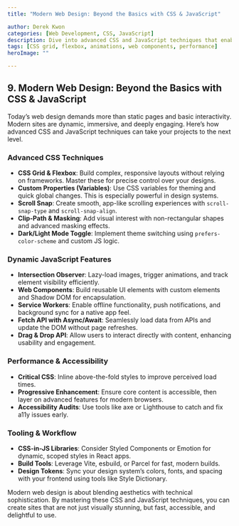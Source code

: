 ```yaml
---
title: "Modern Web Design: Beyond the Basics with CSS & JavaScript"

author: Derek Kwon
categories: [Web Development, CSS, JavaScript]
description: Dive into advanced CSS and JavaScript techniques that enable dynamic, responsive, and engaging modern websites.
tags: [CSS grid, flexbox, animations, web components, performance]
heroImage: ""

---
```


## 9. Modern Web Design: Beyond the Basics with CSS & JavaScript

Today’s web design demands more than static pages and basic interactivity. Modern sites are dynamic, immersive, and deeply engaging. Here’s how advanced CSS and JavaScript techniques can take your projects to the next level.

### Advanced CSS Techniques

- **CSS Grid & Flexbox**: Build complex, responsive layouts without relying on frameworks. Master these for precise control over your designs.
- **Custom Properties (Variables)**: Use CSS variables for theming and quick global changes. This is especially powerful in design systems.
- **Scroll Snap**: Create smooth, app-like scrolling experiences with `scroll-snap-type` and `scroll-snap-align`.
- **Clip-Path & Masking**: Add visual interest with non-rectangular shapes and advanced masking effects.
- **Dark/Light Mode Toggle**: Implement theme switching using `prefers-color-scheme` and custom JS logic.

### Dynamic JavaScript Features

- **Intersection Observer**: Lazy-load images, trigger animations, and track element visibility efficiently.
- **Web Components**: Build reusable UI elements with custom elements and Shadow DOM for encapsulation.
- **Service Workers**: Enable offline functionality, push notifications, and background sync for a native app feel.
- **Fetch API with Async/Await**: Seamlessly load data from APIs and update the DOM without page refreshes.
- **Drag & Drop API**: Allow users to interact directly with content, enhancing usability and engagement.

### Performance & Accessibility

- **Critical CSS**: Inline above-the-fold styles to improve perceived load times.
- **Progressive Enhancement**: Ensure core content is accessible, then layer on advanced features for modern browsers.
- **Accessibility Audits**: Use tools like axe or Lighthouse to catch and fix a11y issues early.

### Tooling & Workflow

- **CSS-in-JS Libraries**: Consider Styled Components or Emotion for dynamic, scoped styles in React apps.
- **Build Tools**: Leverage Vite, esbuild, or Parcel for fast, modern builds.
- **Design Tokens**: Sync your design system’s colors, fonts, and spacing with your frontend using tools like Style Dictionary.

Modern web design is about blending aesthetics with technical sophistication. By mastering these CSS and JavaScript techniques, you can create sites that are not just visually stunning, but fast, accessible, and delightful to use.
